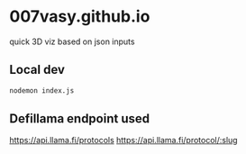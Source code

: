 # 007vasy.github.io

quick 3D viz based on json inputs

## Local dev
```bash
nodemon index.js
```
## Defillama endpoint used

https://api.llama.fi/protocols
https://api.llama.fi/protocol/:slug